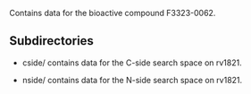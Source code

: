 Contains data for the bioactive compound F3323-0062.

## Subdirectories

- cside/ contains data for the C-side search space on rv1821.

- nside/ contains data for the N-side search space on rv1821.

